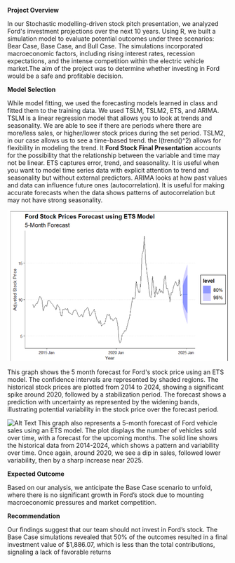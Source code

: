 **Project Overview**

In our Stochastic modelling-driven stock pitch presentation, we analyzed Ford's investment projections over the next 10 years. Using R, we built a simulation model to evaluate potential outcomes under three scenarios: Bear Case, Base Case, and Bull Case. The simulations incorporated macroeconomic factors, including rising interest rates, recession expectations, and the intense competition within the electric vehicle market.The aim of the project was to determine whether investing in Ford would be a safe and profitable decision.

**Model Selection**

While model fitting, we used the forecasting models learned in class and fitted them to the training data. We used TSLM, TSLM2, ETS, and ARIMA.
TSLM is a linear regression model that allows you to look at trends and seasonality. We are able to see if there are periods where there are more/less sales, or higher/lower stock prices during the set period.
TSLM2, in our case allows us to see a time-based trend. the I(trend()^2) allows for flexibility in modeling the trend. It
**Ford Stock Final Presentation**
accounts for the possibility that the relationship between the variable and time may not be linear.
ETS captures error, trend, and seasonality. It is useful when you want to model time series data with explicit attention to trend and seasonality but without external predictors.
ARIMA looks at how past values and data can influence future ones (autocorrelation). It is useful for making accurate forecasts when the data shows patterns of autocorrelation but may not have strong seasonality.


![Alt Text](https://github.com/Thokozile23/William-and-Mary-Portfolio/blob/1272818a13e925c2488efba772159999bb0f1263/Stochastic%20Modelling%20Final%20Project/ford%20graph1.png)

This graph shows the 5 month forecast for Ford's stock price using an ETS model. The confidence intervals are represented by shaded regions. The historical stock prices are plotted from 2014 to 2024, showing a significant spike around 2020, followed by a stabilization period. The forecast shows a prediction with uncertainty as represented by the widening bands, illustrating potential variability in the stock price over the forecast period.



![Alt Text](https://github.com/Thokozile23/William-and-Mary-Portfolio/blob/67cb16b665faf1aa0036afa1497ce81ef6bdbf19/ford%20graph2.png)
This graph also represents a 5-month forecast of Ford vehicle sales using an ETS model. The plot displays the number of vehicles sold over time, with a forecast for the upcoming months. The solid line shows the historical data from 2014-2024, which shows a pattern and variability over time. Once again, around 2020, we see a dip in sales, followed lower variability, then by a sharp increase near 2025.

**Expected Outcome**

Based on our analysis, we anticipate the Base Case scenario to unfold, where there is no significant growth in Ford’s stock due to mounting macroeconomic pressures and market competition.

**Recommendation**

Our findings suggest that our team should not invest in Ford’s stock. The Base Case simulations revealed that 50% of the outcomes resulted in a final investment value of $1,886.07, which is less than the total contributions, signaling a lack of favorable returns

